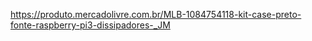 https://produto.mercadolivre.com.br/MLB-1084754118-kit-case-preto-fonte-raspberry-pi3-dissipadores-_JM
